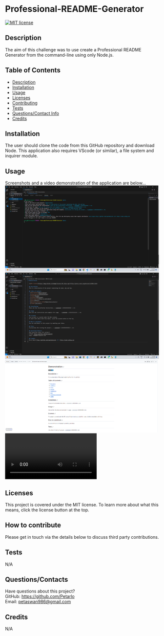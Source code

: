# Professional-README-Generator

 [![MIT license](https://img.shields.io/badge/license-MIT-blue.svg)](https://lbesson.mit-license.org/)

  ## Description
  The aim of this challenge was to use create a Professional README Generator from the command-line using only Node.js.

  ## Table of Contents
  * [Description](#description)
  * [Installation](#installation)
  * [Usage](#usage)
  * [Licenses](#licenses)
  * [Contributing](#how-to-contribute)
  * [Tests](#tests)
  * [Questions/Contact Info](#questionscontacts)
  * [Credits](#credits)

  ## Installation
  The user should clone the code from this GitHub repository and download Node. This application also requires VScode (or similar), a file system and inquirer module.

  ## Usage
  Screenshots and a video demonstration of the application are below...
  ![Screenshot of application](./utils/Images/CLIscreenshot.png)
  ![Screenshot of application](./utils/Images/generatedMDscreenshot.png)
  ![Screenshot of application](./utils/Images/generatedREADMEgithub.png)
  ![Video demonstration](./utils/Images/Video%20Demonstration.mp4)

  ## Licenses
  This project is covered under the MIT license. 
  To learn more about what this means, click the license button at the top.

  ## How to contribute
  Please get in touch via the details below to discuss third party contributions.

  ## Tests
  N/A

  ## Questions/Contacts
  Have questions about this project?  
  GitHub: https://github.com/Petarlo  
  Email: petaswan986@gmail.com

  ## Credits
  N/A

